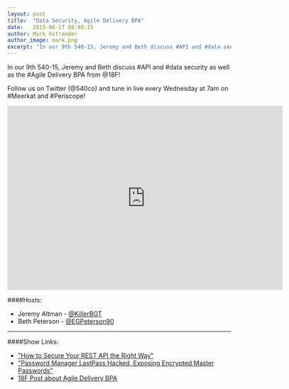 ```yaml
---
layout: post
title:  "Data Security, Agile Delivery BPA"
date:   2015-06-17 08:48:15
author: Mark Ostrander
author_image: mark.png
excerpt: "In our 9th 540-15, Jeremy and Beth discuss #API and #data security as well as the #Agile Delivery BPA from @18F!"
---
```


In our 9th 540-15, Jeremy and Beth discuss #API and #data security as well as the #Agile Delivery BPA from @18F!

Follow us on Twitter (@540co) and tune in live every Wednesday at 7am on #Meerkat and #Periscope!

<iframe width="620" height="415" src="http://www.youtube.com/embed/DcQDEkZf3pU" frameborder="0"></iframe>

####Hosts:
- Jeremy Altman - [@KillerBGT](https://twitter.com/KillerBGT)
- Beth Peterson - [@EGPeterson90](https://twitter.com/EGPeterson90)

---

####Show Links:
- ["How to Secure Your REST API the Right Way"](http://x.540.io/1TrruKz)
- ["Password Manager LastPass Hacked, Exposing Encrypted Master Passwords"](http://x.540.io/1IkAdp8)
- [18F Post about Agile Delivery BPA](http://x.540.io/1KZe1pV)
